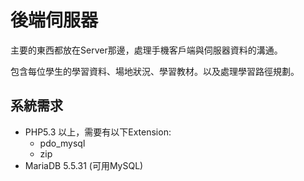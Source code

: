 後端伺服器
===
主要的東西都放在Server那邊，處理手機客戶端與伺服器資料的溝通。

包含每位學生的學習資料、場地狀況、學習教材。以及處理學習路徑規劃。

## 系統需求

* PHP5.3 以上，需要有以下Extension:
    * pdo_mysql
    * zip
* MariaDB 5.5.31 (可用MySQL)
